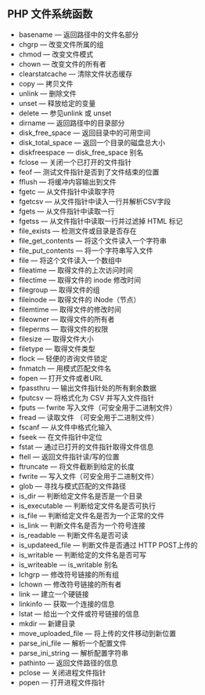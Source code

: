 ## PHP 文件系统函数 ##

- basename — 返回路径中的文件名部分
- chgrp  — 改变文件所属的组
- chmod  — 改变文件模式
- chown  — 改变文件的所有者 
- clearstatcache — 清除文件状态缓存
- copy — 拷贝文件
- unlink — 删除文件
- unset — 释放给定的变量
- delete — 参见unlink 或 unset
- dirname — 返回路径中的目录部分
- disk_free_space — 返回目录中的可用空间
- disk_total_space — 返回一个目录的磁盘总大小
- diskfreespace — disk_free_space 别名
- fclose — 关闭一个已打开的文件指针
- feof — 测试文件指针是否到了文件结束的位置
- fflush — 将缓冲内容输出到文件
- fgetc — 从文件指针中读取字符
- fgetcsv — 从文件指针中读入一行并解析CSV字段
- fgets — 从文件指针中读取一行
- fgetss — 从文件指针中读取一行并过滤掉 HTML 标记
- file_exists — 检测文件或目录是否存在
- file_get_contents — 将这个文件读入一个字符串
- file_put_contents — 将一个字符串写入文件
- file — 将这个文件读入一个数组中
- fileatime — 取得文件的上次访问时间
- filectime — 取得文件的 inode 修改时间
- filegroup — 取得文件的组
- fileinode — 取得文件的 iNode（节点）
- filemtime — 取得文件的修改时间
- fileowner — 取得文件的所有者
- fileperms — 取得文件的权限
- filesize — 取得文件大小
- filetype — 取得文件类型
- flock — 轻便的咨询文件锁定
- fnmatch — 用模式匹配文件名
- fopen — 打开文件或者URL
- fpassthru — 输出文件指针处的所有剩余数据
- fputcsv — 将格式化为 CSV 并写入文件指针
- fputs — fwrite 写入文件（可安全用于二进制文件）
- fread — 读取文件 （可安全用于二进制文件）
- fscanf — 从文件中格式化输入
- fseek — 在文件指针中定位
- fstat — 通过已打开的文件指针取得文件信息
- ftell — 返回文件指针读/写的位置
- ftruncate — 将文件截断到给定的长度
- fwrite — 写入文件（可安全用于二进制文件）
- glob — 寻找与模式匹配的文件路径
- is_dir — 判断给定文件名是否是一个目录
- is_executable — 判断给定文件名是否可执行
- is_file — 判断给定文件名是否为一个正常的文件
- is_link — 判断文件名是否为一个符号连接
- is_readable — 判断文件名是否可读
- is_updateed_file — 判断文件是否通过 HTTP POST上传的
- is_writable — 判断给定的文件名是否可写
- is_writeable — is_writable 别名
- lchgrp — 修改符号链接的所有组
- lchown — 修改符号链接的所有者
- link — 建立一个硬链接
- linkinfo — 获取一个连接的信息
- lstat — 给出一个文件或符号链接的信息
- mkdir — 新建目录
- move_uploaded_file — 将上传的文件移动到新位置
- parse_ini_file — 解析一个配置文件 
- parse_ini_string — 解析配置字符串
- pathinto — 返回文件路径的信息
- pclose — 关闭进程文件指针
- popen — 打开进程文件指针